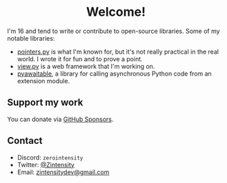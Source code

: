 <h1 align="center">Welcome!</h1>

I'm 16 and tend to write or contribute to open-source libraries. Some of my notable libraries:

- [pointers.py](https://github.com/ZeroIntensity/pointers.py) is what I'm known for, but it's not really practical in the real world. I wrote it for fun and to prove a point.
- [view.py](https://github.com/ZeroIntensity/view.py) is a web framework that I'm working on.
- [pyawaitable](https://github.com/ZeroIntensity/pyawaitable), a library for calling asynchronous Python code from an extension module.

## Support my work

You can donate via [GitHub Sponsors](https://github.com/sponsors/ZeroIntensity).

## Contact

- Discord: `zerointensity`
- Twitter: [@Zintensity](https://twitter.com/ZIntensity)
- Email: zintensitydev@gmail.com
